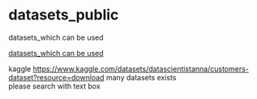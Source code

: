 # datasets_public
datasets_which can be used


[datasets_which can be used](https://www.databasestar.com/free-data-sets/)

kaggle
https://www.kaggle.com/datasets/datascientistanna/customers-dataset?resource=download
many datasets exists<br>
please search with text box

